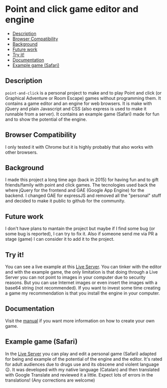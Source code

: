# Point and click game editor and engine
- [Description](#description)
- [Browser Compatibility](#browser-compatibility)
- [Background](#background)
- [Future work](#future-work)
- [Try it!](#try-it)
- [Documentation](#documentation)
- [Example game (Safari)](#example-game-safari)

## Description
`point-and-click` is a personal project to make and to play Point and click (or Graphical Adventure or Room Escape) games without programming them. It contains a game editor and an engine for web browsers. It is make with jQuery and plain Javascript and CSS (also express is used to make it runnable from a server).
It contains an example game (Safari) made for fun and to show the potential of the engine.

## Browser Compatibility
I only tested it with Chrome but it is highly probably that also works with other browsers.

## Background
I made this project a long time ago (back in 2015) for having fun and to gift friends/family with point and click games. The tecnologies used back the where jQuery for the frontend and GAE (Google App Engine) for the backend. I changed GAE for expressJS and removed all the "personal" stuff and decided to make it public to github for the community.

## Future work
I don't have plans to mantain the project but maybe if I find some bug (or some bug is reported), I can try to fix it. Also if someone send me via PR a stage (game) I can consider it to add it to the project.

## Try it!
You can see a live example at this [Live Server](https://point-and-click.herokuapp.com/). You can tinker with the editor and with the example game, the only limitation is that doing through a Live Server you can not point to images in your computer due to security reasons. But you can use Internet images or even insert the images with a base64 string (not recommended). If you want to invest some time creating a game my recommendation is that you install the engine in your computer.

## Documentation
Visit the [manual](docs/manual.md) if you want more information on how to create your own game.

## Example game (Safari)
In the [Live Server](https://point-and-click.herokuapp.com/) you can play and edit a personal game (Safari) adapted for being and example of the potential of the engine and the editor. It's rated for adult audiences due to drugs use and its obscene and violent language :wink:. It was developed with my native language (Catalan) and then translated with Google Translate and reviewed it a little. Expect lots of errors in the translations! (Any corrections are welcome)